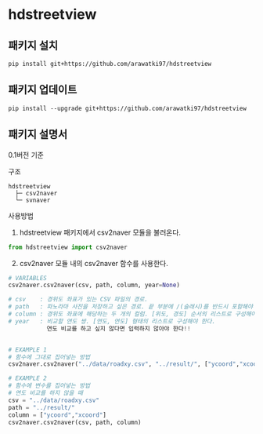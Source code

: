 # hdstreetview   
   
## 패키지 설치   
```
pip install git+https://github.com/arawatki97/hdstreetview
```
   
## 패키지 업데이트   
```
pip install --upgrade git+https://github.com/arawatki97/hdstreetview
```
   
## 패키지 설명서   
0.1버전 기준   
   
구조   
```
hdstreetview   
  ├─ csv2naver   
  └─ svnaver   
```
   
사용방법   
1. hdstreetview 패키지에서 csv2naver 모듈을 불러온다.   
```python
from hdstreetview import csv2naver
```
   
2. csv2naver 모듈 내의 csv2naver 함수를 사용한다.   
```python
# VARIABLES
csv2naver.csv2naver(csv, path, column, year=None)

# csv    : 경위도 좌표가 있는 CSV 파일의 경로.
# path   : 파노라마 사진을 저장하고 싶은 경로. 끝 부분에 /(슬래시)를 반드시 포함해야 한다.
# column : 경위도 좌표에 해당하는 두 개의 컬럼. [위도, 경도] 순서의 리스트로 구성해야 한다.
# year   : 비교할 연도 쌍. [연도, 연도] 형태의 리스트로 구성해야 한다.
           연도 비교를 하고 싶지 않다면 입력하지 않아야 한다!!


# EXAMPLE 1
# 함수에 그대로 집어넣는 방법
csv2naver.csv2naver("../data/roadxy.csv", "../result/", ["ycoord","xcoord"], year=[2010, 2020])

# EXAMPLE 2
# 함수에 변수를 집어넣는 방법
# 연도 비교를 하지 않을 때
csv = "../data/roadxy.csv"
path = "../result/"
column = ["ycoord","xcoord"]
csv2naver.csv2naver(csv, path, column)
```
   

